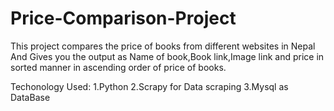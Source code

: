 # Price-Comparison-Project
This project compares the price of books from different websites in Nepal 
And Gives you the output as Name of book,Book link,Image link and price in sorted manner in ascending order of price of books.

Techonology Used:
1.Python
2.Scrapy for Data scraping
3.Mysql as DataBase


